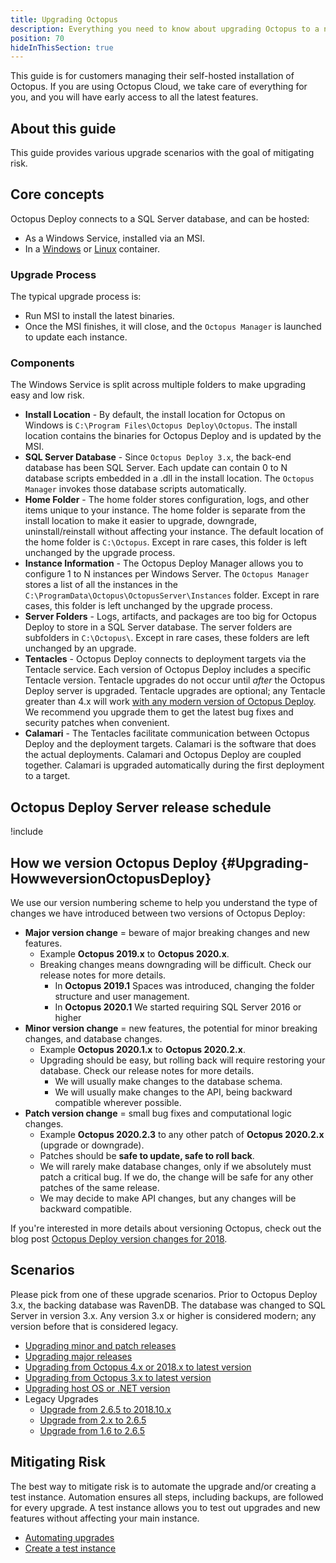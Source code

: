 ```yaml
---
title: Upgrading Octopus
description: Everything you need to know about upgrading Octopus to a newer version.
position: 70
hideInThisSection: true
---
```


This guide is for customers managing their self-hosted installation of Octopus. If you are using Octopus Cloud, we take care of everything for you, and you will have early access to all the latest features.

## About this guide

This guide provides various upgrade scenarios with the goal of mitigating risk.  

## Core concepts

Octopus Deploy connects to a SQL Server database, and can be hosted:

- As a Windows Service, installed via an MSI.
- In a [Windows](docs/installation/octopus-in-container/octopus-server-container-windows.md) or [Linux](docs/installation/octopus-in-container/octopus-server-container-linux.md) container.

### Upgrade Process

The typical upgrade process is:
- Run MSI to install the latest binaries.
- Once the MSI finishes, it will close, and the `Octopus Manager` is launched to update each instance.

### Components

The Windows Service is split across multiple folders to make upgrading easy and low risk.

- **Install Location** - By default, the install location for Octopus on Windows is `C:\Program Files\Octopus Deploy\Octopus`.  The install location contains the binaries for Octopus Deploy and is updated by the MSI.
- **SQL Server Database** - Since `Octopus Deploy 3.x`, the back-end database has been SQL Server.  Each update can contain 0 to N database scripts embedded in a .dll in the install location.  The `Octopus Manager` invokes those database scripts automatically.
- **Home Folder** - The home folder stores configuration, logs, and other items unique to your instance.  The home folder is separate from the install location to make it easier to upgrade, downgrade, uninstall/reinstall without affecting your instance.  The default location of the home folder is `C:\Octopus`.  Except in rare cases, this folder is left unchanged by the upgrade process.
- **Instance Information** - The Octopus Deploy Manager allows you to configure 1 to N instances per Windows Server.  The `Octopus Manager` stores a list of all the instances in the `C:\ProgramData\Octopus\OctopusServer\Instances` folder.   Except in rare cases, this folder is left unchanged by the upgrade process.  
- **Server Folders** - Logs, artifacts, and packages are too big for Octopus Deploy to store in a SQL Server database.  The server folders are subfolders in `C:\Octopus\`.  Except in rare cases, these folders are left unchanged by an upgrade.  
- **Tentacles** - Octopus Deploy connects to deployment targets via the Tentacle service.  Each version of Octopus Deploy includes a specific Tentacle version.  Tentacle upgrades do not occur until _after_ the Octopus Deploy server is upgraded.  Tentacle upgrades are optional; any Tentacle greater than 4.x will work [with any modern version of Octopus Deploy](docs/support/compatibility.md).  We recommend you upgrade them to get the latest bug fixes and security patches when convenient.  
- **Calamari** - The Tentacles facilitate communication between Octopus Deploy and the deployment targets.  Calamari is the software that does the actual deployments.  Calamari and Octopus Deploy are coupled together.  Calamari is upgraded automatically during the first deployment to a target.

## Octopus Deploy Server release schedule

!include <octopus-releases>

## How we version Octopus Deploy {#Upgrading-HowweversionOctopusDeploy}

We use our version numbering scheme to help you understand the type of changes we have introduced between two versions of Octopus Deploy:

- **Major version change** = beware of major breaking changes and new features.
  - Example **Octopus 2019.x** to **Octopus 2020.x**.
  - Breaking changes means downgrading will be difficult.  Check our release notes for more details.
    - In **Octopus 2019.1** Spaces was introduced, changing the folder structure and user management.
    - In **Octopus 2020.1** We started requiring SQL Server 2016 or higher
- **Minor version change** = new features, the potential for minor breaking changes, and database changes.
  - Example **Octopus 2020.1.x** to **Octopus 2020.2.x**.
  - Upgrading should be easy, but rolling back will require restoring your database.  Check our release notes for more details.
    - We will usually make changes to the database schema.
    - We will usually make changes to the API, being backward compatible wherever possible.  
- **Patch version change** = small bug fixes and computational logic changes.
  - Example **Octopus 2020.2.3** to any other patch of **Octopus 2020.2.x** (upgrade or downgrade).
  - Patches should be **safe to update, safe to roll back**.
  - We will rarely make database changes, only if we absolutely must patch a critical bug. If we do, the change will be safe for any other patches of the same release.
  - We may decide to make API changes, but any changes will be backward compatible.

If you're interested in more details about versioning Octopus, check out the blog post [Octopus Deploy version changes for 2018](https://octopus.com/blog/version-change-2018).

## Scenarios

Please pick from one of these upgrade scenarios.  Prior to Octopus Deploy 3.x, the backing database was RavenDB.  The database was changed to SQL Server in version 3.x.  Any version 3.x or higher is considered modern; any version before that is considered legacy.

- [Upgrading minor and patch releases](/docs/administration/upgrading/guide/upgrading-minor-and-patch-releases.md)
- [Upgrading major releases](/docs/administration/upgrading/guide/upgrading-major-releases.md)
- [Upgrading from Octopus 4.x or 2018.x to latest version](/docs/administration/upgrading/guide/upgrading-from-octopus-4.x-2018.x-to-modern.md)
- [Upgrading from Octopus 3.x to latest version](/docs/administration/upgrading/guide/upgrading-from-octopus-3.x-to-modern.md)
- [Upgrading host OS or .NET version](/docs/administration/upgrading/guide/upgrade-host-os-or-net.md)
- Legacy Upgrades
  - [Upgrade from 2.6.5 to 2018.10.x](/docs/administration/upgrading/legacy/upgrading-from-octopus-2.6.5-2018.10lts/index.md)
  - [Upgrade from 2.x to 2.6.5](/docs/administration/upgrading/legacy/upgrading-from-octopus-2.x-2.6.5.md)
  - [Upgrade from 1.6 to 2.6.5](/docs/administration/upgrading/legacy/upgrading-from-octopus-1.6-2.6.5.md)

## Mitigating Risk

The best way to mitigate risk is to automate the upgrade and/or creating a test instance.  Automation ensures all steps, including backups, are followed for every upgrade.  A test instance allows you to test out upgrades and new features without affecting your main instance.

- [Automating upgrades](/docs/administration/upgrading/guide/automate-upgrades.md)
- [Create a test instance](/docs/administration/upgrading/guide/creating-test-instance.md)

